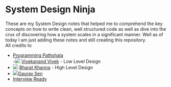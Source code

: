 # System Design Ninja
These are my System Design notes that helped me to comprehend the key concepts on how to write clean, well structured code as well as dive into the crux of discovering how a system scales in a significant manner. Well as of today I am just adding these notes and still creating this repository. <br>
All credits to <br>
 - [Programming Pathshala](https://renaissance.programmingpathshala.com/crack-coding-interviews)<br>
 -<img src="https://img.shields.io/badge/LinkedIn-0077B5?style=for-the-badge&logo=linkedin&logoColor=white"/> [Vivekanand Vivek](https://in.linkedin.com/in/vivekanand-vivek-7a4ab388) - Low Level Design <br>
 - <img src="https://img.icons8.com/color/48/000000/linkedin-circled--v5.png"/> [Bharat Khanna](https://www.linkedin.com/in/bharat-khanna-717b4817b/) - High Level Design <br>
 -  <img src="https://img.icons8.com/color/48/000000/linkedin-circled--v5.png"/>[Gaurav Sen](https://www.linkedin.com/in/gkcs)<br>
 - [Interview Ready](https://interviewready.io/) <br>


